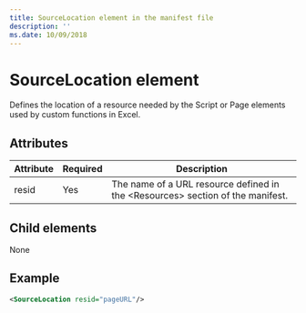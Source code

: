 ```yaml
---
title: SourceLocation element in the manifest file
description: ''
ms.date: 10/09/2018
---
```


# SourceLocation element

Defines the location of a resource needed by the Script or Page elements used by custom functions in Excel.

## Attributes

| **Attribute** | **Required** | **Description**                                                                      |
|---------------|--------------|--------------------------------------------------------------------------------------|
| resid         | Yes          | The name of a URL resource defined in the &lt;Resources&gt; section of the manifest. |

## Child elements

None

## Example

```xml
<SourceLocation resid="pageURL"/>
```